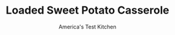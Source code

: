 ---
layout: ../../layouts/MarkdownPostLayout.astro
title: Loaded Sweet Potato Casserole
author: America's Test Kitchen
pubDate: 2023-03-15
description: "Swapping out russets for sweet potatoes in a gratin? Not so fast. We had a better idea."
image_url: https://res.cloudinary.com/hksqkdlah/image/upload/ar_1:1,c_fill,dpr_2.0,f_auto,fl_lossy.progressive.strip_profile,g_faces:auto,q_auto:low,w_344/37322_sfs-loaded-sweet-potato-casserole-9
tags: ["Side Dishes","Potatoes","Pork","Casseroles"]
calories: 2879
protein: 11
carbohydrates: 36
fats: 
fiber: 5
ingredients: ["3 pounds, sweet potatoes, peeled and sliced 1/4 inch thick","2 tablespoons, extra-virgin olive oil","1 tablespoon, smoked paprika","1 tablespoon, garlic powder","1 1/4 teaspoons, salt","1/2 teaspoon, pepper","8 ounces, extra-sharp cheddar cheese, shredded (2 cups)","4 slices, bacon, cut into 1/2-inch pieces","3 , scallions, sliced thin on bias",", Sour cream"]
serves: 8
time: "1¾ hours"
instructions: ["Adjust oven rack to middle position and heat oven to 400 degrees. Grease 13 by 9-inch baking dish.","Toss potatoes, oil, paprika, garlic powder, salt, and pepper together in large bowl. Microwave, covered, until potatoes are just tender, 10 to 12 minutes, stirring halfway through microwaving. Uncover and let sit until cool enough to handle, about 15 minutes.","Shingle one-third of potatoes in prepared dish, then sprinkle with 1/2 cup cheddar. Repeat with half of remaining potatoes and 1/2 cup cheddar. Shingle remaining potatoes in dish and pour any remaining liquid from bowl over top. Sprinkle with remaining 1 cup cheddar. Bake until tip of paring knife inserted into potatoes meets no resistance and cheese is spotty brown, about 30 minutes.","Meanwhile, cook bacon in 10-inch nonstick skillet over medium heat until crispy, 6 to 8 minutes. Using slotted spoon, transfer bacon to paper towel–lined plate.","Transfer dish to wire rack and let cool for 15 minutes. Sprinkle bacon and scallions over top and serve, passing sour cream separately."]
nutrition: ["675 mg Potassium","244 mg Phosphorus","250 mg Calcium","1 mg Iron","55 mg Magnesium","521 mg Sodium","1 mg Zinc","18 g Fat","1 mg Niacin (B3)","7 g Monounsaturated","1 g Polyunsaturated","5 mg Vitamin C","38 mg Cholesterol","7 g Saturated","5 g Fiber","30 µg Folate (food)","7 g Sugars","18 µg Vitamin K","153 g Water","36 g Carbs","30 µg Folate equivalent (total)","11 g Protein","1 mg Vitamin E","1305 µg Vitamin A","359 kcal Energy","2879 calories"]
notes: "Any shallow baking dish of similar size will work for this recipe. A mandoline makes quick work of evenly slicing the sweet potatoes."
---